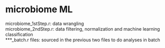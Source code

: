 # microbiome ML



microbiome_1stStep.r: data wrangling  <br />
microbiome_2ndStep.r: data filtering, normalization and machine learning classification  <br />
***_batch.r files: sourced in the previous two files to do analyses in batch  <br />

